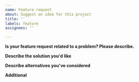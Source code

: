 ```yaml
---
name: Feature request
about: Suggest an idea for this project
title: ''
labels: feature
assignees: ''

---
```


**Is your feature request related to a problem?  Please describe.**

**Describe the solution you'd like**

**Describe alternatives you've considered**

**Additional**
